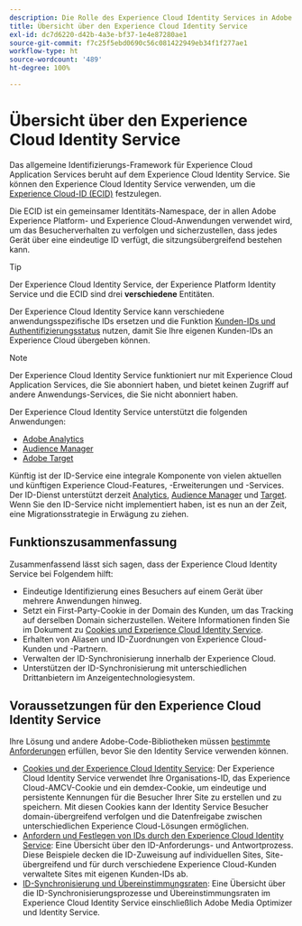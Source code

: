 ```yaml
---
description: Die Rolle des Experience Cloud Identity Services in Adobe Experience Cloud.
title: Übersicht über den Experience Cloud Identity Service
exl-id: dc7d6220-d42b-4a3e-bf37-1e4e87280ae1
source-git-commit: f7c25f5ebd0690c56c081422949eb34f1f277ae1
workflow-type: ht
source-wordcount: '489'
ht-degree: 100%

---
```


# Übersicht über den Experience Cloud Identity Service

Das allgemeine Identifizierungs-Framework für Experience Cloud Application Services beruht auf dem Experience Cloud Identity Service. Sie können den Experience Cloud Identity Service verwenden, um die [Experience Cloud-ID (ECID)](https://experienceleague.adobe.com/docs/experience-platform/identity/ecid.html?lang=de) festzulegen.

Die ECID ist ein gemeinsamer Identitäts-Namespace, der in allen Adobe Experience Platform- und Experience Cloud-Anwendungen verwendet wird, um das Besucherverhalten zu verfolgen und sicherzustellen, dass jedes Gerät über eine eindeutige ID verfügt, die sitzungsübergreifend bestehen kann.

>[!TIP]
>
>Der Experience Cloud Identity Service, der Experience Platform Identity Service und die ECID sind drei **verschiedene** Entitäten.

Der Experience Cloud Identity Service kann verschiedene anwendungsspezifische IDs ersetzen und die Funktion [Kunden-IDs und Authentifizierungsstatus](/help/reference/authenticated-state.md) nutzen, damit Sie Ihre eigenen Kunden-IDs an Experience Cloud übergeben können.

>[!NOTE]
>
>Der Experience Cloud Identity Service funktioniert nur mit Experience Cloud Application Services, die Sie abonniert haben, und bietet keinen Zugriff auf andere Anwendungs-Services, die Sie nicht abonniert haben.

Der Experience Cloud Identity Service unterstützt die folgenden Anwendungen:

* [Adobe Analytics](https://business.adobe.com/de/products/analytics/web-analytics.html)
* [Audience Manager](https://business.adobe.com/de/products/audience-manager/adobe-audience-manager.html)
* [Adobe Target](https://business.adobe.com/de/products/target/adobe-target.html)

Künftig ist der ID-Service eine integrale Komponente von vielen aktuellen und künftigen Experience Cloud-Features, -Erweiterungen und -Services. Der ID-Dienst unterstützt derzeit [Analytics](http://www.adobe.com/de/marketing-cloud/web-analytics.html), [Audience Manager](http://www.adobe.com/de/marketing-cloud/data-management-platform.html) und [Target](http://www.adobe.com/de/marketing-cloud/testing-targeting.html). Wenn Sie den ID-Service nicht implementiert haben, ist es nun an der Zeit, eine Migrationsstrategie in Erwägung zu ziehen.

## Funktionszusammenfassung

Zusammenfassend lässt sich sagen, dass der Experience Cloud Identity Service bei Folgendem hilft:

* Eindeutige Identifizierung eines Besuchers auf einem Gerät über mehrere Anwendungen hinweg.
* Setzt ein First-Party-Cookie in der Domain des Kunden, um das Tracking auf derselben Domain sicherzustellen. Weitere Informationen finden Sie im Dokument zu [Cookies und Experience Cloud Identity Service](./cookies.md).
* Erhalten von Aliasen und ID-Zuordnungen von Experience Cloud-Kunden und -Partnern.
* Verwalten der ID-Synchronisierung innerhalb der Experience Cloud.
* Unterstützen der ID-Synchronisierung mit unterschiedlichen Drittanbietern im Anzeigentechnologiesystem.

## Voraussetzungen für den Experience Cloud Identity Service

Ihre Lösung und andere Adobe-Code-Bibliotheken müssen [bestimmte Anforderungen](/help/reference/requirements.md) erfüllen, bevor Sie den Identity Service verwenden können.

* [Cookies und der Experience Cloud Identity Service](cookies.md): Der Experience Cloud Identity Service verwendet Ihre Organisations-ID, das Experience Cloud-AMCV-Cookie und ein demdex-Cookie, um eindeutige und persistente Kennungen für die Besucher Ihrer Site zu erstellen und zu speichern. Mit diesen Cookies kann der Identity Service Besucher domain-übergreifend verfolgen und die Datenfreigabe zwischen unterschiedlichen Experience Cloud-Lösungen ermöglichen.
* [Anfordern und Festlegen von IDs durch den Experience Cloud Identity Service](id-request.md): Eine Übersicht über den ID-Anforderungs- und Antwortprozess. Diese Beispiele decken die ID-Zuweisung auf individuellen Sites, Site-übergreifend und für durch verschiedene Experience Cloud-Kunden verwaltete Sites mit eigenen Kunden-IDs ab.
* [ID-Synchronisierung und Übereinstimmungsraten](match-rates.md): Eine Übersicht über die ID-Synchronisierungsprozesse und Übereinstimmungsraten im Experience Cloud Identity Service einschließlich Adobe Media Optimizer und Identity Service.
